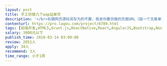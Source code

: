 ```yaml
---                
layout: post       
title: 手工仿做几个wap站单页           
description: '</br>右键网页源码另存为的不要，我发你要仿做的页面URL（就一个文章单页），你只需在它的基础上排版美化一下，不能有垃圾代码！</br>'     
contenturl: https://pro.lagou.com/project/6709.html      
tags: [前端开发,HTML5,Grunt.js,ReactNative,React,AngularJS,Bootstrap,NodeJS,jQuery,JavaScript,CSS3]            
salary: 3000元以下          
publish_time: 2018-03-14 03:09:08         
review: 2051人                   
apply: 34人                   
recommend: 3人                   
time_range: 小于1周              
---                 
```

